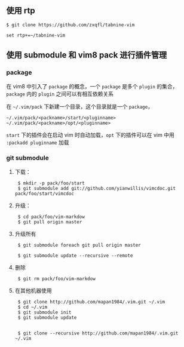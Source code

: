 ## 使用 rtp

    $ git clone https://github.com/zxqfl/tabnine-vim

``` vim
set rtp+=~/tabnine-vim
```

## 使用 submodule 和 vim8 pack 进行插件管理

### package

在 vim8 中引入了 `package` 的概念，一个 `package` 是多个 `plugin` 的集合，`package` 内的 `plugin` 之间可以有相互依赖关系

在 `~/.vim/pack` 下新建一个目录，这个目录就是一个 `package`，

```
~/.vim/pack/<packname>/start/<pluginname>
~/.vim/pack/<packname>/opt/<pluginname>
```

`start` 下的插件会在启动 vim 时自动加载，`opt` 下的插件可以在 vim 中用 `:packadd pluginname` 加载

### git submodule

1. 下载：

        $ mkdir -p pack/foo/start
        $ git submodule add git://github.com/yianwillis/vimcdoc.git pack/foo/start/vimcdoc

2. 升级：

        $ cd pack/foo/vim-markdow
        $ git pull origin master

3. 升级所有

        $ git submodule foreach git pull origin master

        $ git submodule update --recursive --remote

4. 删除

        $ git rm pack/foo/vim-markdow

5. 在其他机器使用

        $ git clone http://github.com/mapan1984/.vim.git ~/.vim
        $ cd ~/.vim
        $ git submodule init
        $ git submodule update


        $ git clone --recursive http://github.com/mapan1984/.vim.git ~/.vim
